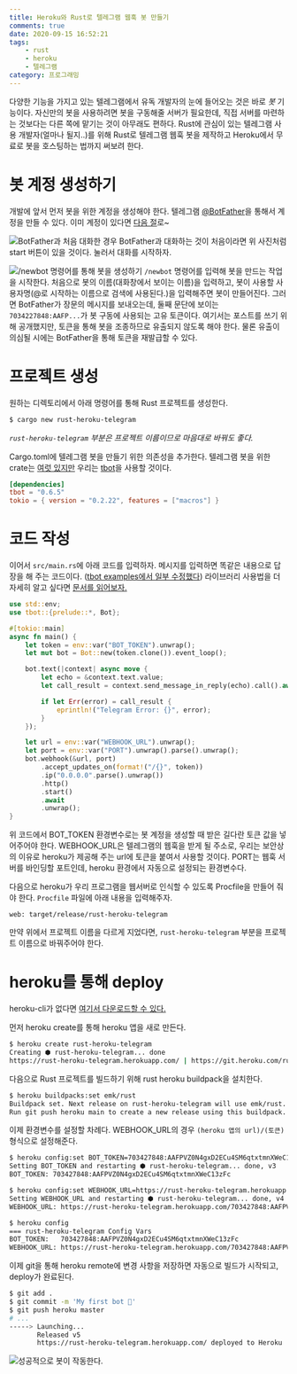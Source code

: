 ```yaml
---
title: Heroku와 Rust로 텔레그램 웹훅 봇 만들기
comments: true
date: 2020-09-15 16:52:21
tags:
    - rust
    - heroku
    - 텔레그램
category: 프로그래밍
---
```

다양한 기능을 가지고 있는 텔레그램에서 유독 개발자의 눈에 들어오는 것은 바로 _봇_ 기능이다.
자신만의 봇을 사용하려면 봇을 구동해줄 서버가 필요한데, 직접 서버를 마련하는 것보다는 다른 쪽에 맡기는 것이 아무래도 편하다.
Rust에 관심이 있는 텔레그램 사용 개발자(얼마나 될지..)를 위해 Rust로 텔레그램 웹훅 봇을 제작하고 Heroku에서 무료로 봇을 호스팅하는 법까지 써보려 한다.

# 봇 계정 생성하기

개발에 앞서 먼저 봇을 위한 계정을 생성해야 한다.
텔레그램 [@BotFather](https://t.me/BotFather)을 통해서 계정을 만들 수 있다.
이미 계정이 있다면 [다음 절](#프로젝트-생성)로~

![BotFather과 처음 대화한 경우](/img/rust-heroku-telegram-botfather.png)
BotFather과 대화하는 것이 처음이라면 위 사진처럼 start 버튼이 있을 것이다. 눌러서 대화를 시작하자.

![/newbot 명령어를 통해 봇을 생성하기](/img/rust-heroku-telegram-newbot.png)
`/newbot` 명령어를 입력해 봇을 만드는 작업을 시작한다.
처음으로 봇의 이름(대화창에서 보이는 이름)을 입력하고, 봇이 사용할 사용자명(@로 시작하는 이름으로 검색에 사용된다.)을 입력해주면 봇이 만들어진다.
그러면 BotFather가 장문의 메시지를 보내오는데, 둘째 문단에 보이는 `7034227848:AAFP...`가 봇 구동에 사용되는 고유 토큰이다.
여기서는 포스트를 쓰기 위해 공개했지만, 토큰을 통해 봇을 조종하므로 유출되지 않도록 해야 한다.
물론 유출이 의심될 시에는 BotFather을 통해 토큰을 재발급할 수 있다.

# 프로젝트 생성

원하는 디렉토리에서 아래 명령어를 통해 Rust 프로젝트를 생성한다.

```bash
$ cargo new rust-heroku-telegram
```
_`rust-heroku-telegram` 부분은 프로젝트 이름이므로 마음대로 바꿔도 좋다._

Cargo.toml에 텔레그램 봇을 만들기 위한 의존성을 추가한다.
텔레그램 봇을 위한 crate는 [여럿 있지만](https://lib.rs/keywords/telegram) 우리는 [tbot](https://lib.rs/crates/tbot)을 사용할 것이다.

```toml
[dependencies]
tbot = "0.6.5"
tokio = { version = "0.2.22", features = ["macros"] }
```

# 코드 작성

이어서 `src/main.rs`에 아래 코드를 입력하자.
메시지를 입력하면 똑같은 내용으로 답장을 해 주는 코드이다. ([tbot examples에서 일부 수정했다](https://gitlab.com/SnejUgal/tbot/-/blob/HEAD/examples/webhook.rs))
라이브러리 사용법을 더 자세히 알고 싶다면 [문서를 읽어보자.](https://docs.rs/tbot/0.6.5/tbot/)

```rust
use std::env;
use tbot::{prelude::*, Bot};

#[tokio::main]
async fn main() {
    let token = env::var("BOT_TOKEN").unwrap();
    let mut bot = Bot::new(token.clone()).event_loop();

    bot.text(|context| async move {
        let echo = &context.text.value;
        let call_result = context.send_message_in_reply(echo).call().await;

        if let Err(error) = call_result {
            eprintln!("Telegram Error: {}", error);
        }
    });

    let url = env::var("WEBHOOK_URL").unwrap();
    let port = env::var("PORT").unwrap().parse().unwrap();
    bot.webhook(&url, port)
        .accept_updates_on(format!("/{}", token))
        .ip("0.0.0.0".parse().unwrap())
        .http()
        .start()
        .await
        .unwrap();
}
```

위 코드에서 BOT_TOKEN 환경변수로는 봇 계정을 생성할 때 받은 길다란 토큰 값을 넣어주어야 한다.
WEBHOOK_URL은 텔레그램의 웹훅을 받게 될 주소로, 우리는 보안상의 이유로 heroku가 제공해 주는 url에 토큰을 붙여서 사용할 것이다.
PORT는 웹훅 서버를 바인딩할 포트인데, heroku 환경에서 자동으로 설정되는 환경변수다.

다음으로 heroku가 우리 프로그램을 웹서버로 인식할 수 있도록 Procfile을 만들어 줘야 한다.
`Procfile` 파일에 아래 내용을 입력해주자.

```
web: target/release/rust-heroku-telegram
```
만약 위에서 프로젝트 이름을 다르게 지었다면, `rust-heroku-telegram` 부분을 프로젝트 이름으로 바꿔주어야 한다.

# heroku를 통해 deploy

heroku-cli가 없다면 [여기서 다운로드할 수 있다.](https://devcenter.heroku.com/articles/heroku-cli)

먼저 heroku create를 통해 heroku 앱을 새로 만든다.

```bash
$ heroku create rust-heroku-telegram
Creating ⬢ rust-heroku-telegram... done
https://rust-heroku-telegram.herokuapp.com/ | https://git.heroku.com/rust-heroku-telegram.git
```

다음으로 Rust 프로젝트를 빌드하기 위해 rust heroku buildpack을 설치한다.

```bash
$ heroku buildpacks:set emk/rust
Buildpack set. Next release on rust-heroku-telegram will use emk/rust.
Run git push heroku main to create a new release using this buildpack.
```

이제 환경변수를 설정할 차례다.
WEBHOOK_URL의 경우 `(heroku 앱의 url)/(토큰)` 형식으로 설정해준다.

```bash
$ heroku config:set BOT_TOKEN=703427848:AAFPVZ0N4gxD2ECu4SM6qtxtmnXWeC13zFc
Setting BOT_TOKEN and restarting ⬢ rust-heroku-telegram... done, v3
BOT_TOKEN: 703427848:AAFPVZ0N4gxD2ECu4SM6qtxtmnXWeC13zFc

$ heroku config:set WEBHOOK_URL=https://rust-heroku-telegram.herokuapp.com/703427848:AAFPVZ0N4gxD2ECu4SM6qtxtmnXWeC13zFc
Setting WEBHOOK_URL and restarting ⬢ rust-heroku-telegram... done, v4
WEBHOOK_URL: https://rust-heroku-telegram.herokuapp.com/703427848:AAFPVZ0N4gxD2ECu4SM6qtxtmnXWeC13zFc

$ heroku config
=== rust-heroku-telegram Config Vars
BOT_TOKEN:   703427848:AAFPVZ0N4gxD2ECu4SM6qtxtmnXWeC13zFc
WEBHOOK_URL: https://rust-heroku-telegram.herokuapp.com/703427848:AAFPVZ0N4gxD2ECu4SM6qtxtmnXWeC13zFc
```

이제 git을 통해 heroku remote에 변경 사항을 저장하면 자동으로 빌드가 시작되고, deploy가 완료된다.

```bash
$ git add .
$ git commit -m 'My first bot 🥳'
$ git push heroku master
# ...
-----> Launching...
       Released v5
       https://rust-heroku-telegram.herokuapp.com/ deployed to Heroku
```

![성공적으로 봇이 작동한다.](/img/rust-heroku-telegram-done.png)
